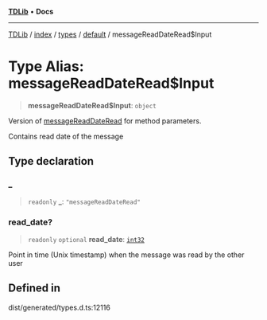 [**TDLib**](../../../../../../README.md) • **Docs**

***

[TDLib](../../../../../../modules.md) / [index](../../../../../README.md) / [types](../../../README.md) / [default](../README.md) / messageReadDateRead$Input

# Type Alias: messageReadDateRead$Input

> **messageReadDateRead$Input**: `object`

Version of [messageReadDateRead](messageReadDateRead.md) for method parameters.

Contains read date of the message

## Type declaration

### \_

> `readonly` **\_**: `"messageReadDateRead"`

### read\_date?

> `readonly` `optional` **read\_date**: [`int32`](int32-1.md)

Point in time (Unix timestamp) when the message was read by the other user

## Defined in

dist/generated/types.d.ts:12116
